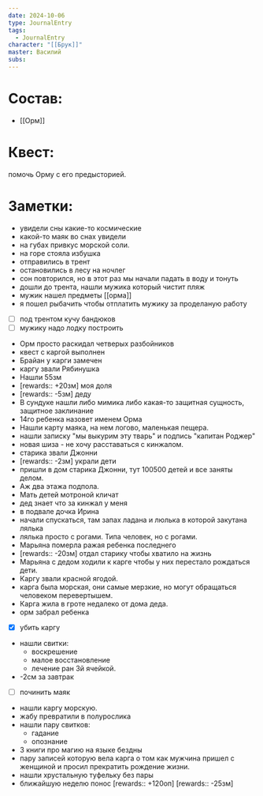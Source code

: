 ```yaml
---
date: 2024-10-06
type: JournalEntry
tags:
  - JournalEntry
character: "[[Брук]]"
master: Василий
subs:
---
```

# Состав:
- [[Орм]]
# Квест:
помочь Орму с его предысторией.
# Заметки:
- увидели сны какие-то космические
- какой-то маяк во снах увидели
- на губах привкус морской соли.
- на горе стояла избушка
- отправились в трент
- остановились в лесу на ночлег
- сон повторился, но в этот раз мы начали падать в воду и тонуть
- дошли до трента, нашли мужика который чистит пляж
- мужик нашел предметы [[орма]]
- я пошел рыбачить чтобы отплатить мужику за проделаную работу
- [ ] под трентом кучу бандюков
- [ ] мужику надо лодку построить
- Орм просто раскидал четверых разбойников
- квест с каргой выполнен
- Брайан у карги замечен
- каргу звали Рябинушка
- Нашли 55зм
- [rewards:: +20зм] моя доля
- [rewards:: -5зм] деду
- В сундуке нашли либо мимика либо какая-то защитная сущность, защитное заклинание
- 14го ребенка назовет именем Орма
- Нашли карту маяка, на нем логово, маленькая пещера.
- нашли записку "мы выкурим эту тварь" и подпись "капитан Роджер"
- новая шиза - не хочу расставаться с кинжалом.
- старика звали Джонни
- [rewards:: -2зм] украли дети
- пришли в дом старика Джонни, тут 100500 детей и все заняты делом.
- Аж два этажа подпола.
- Мать детей мотроной кличат
- дед знает что за кинжал у меня
- в подвале дочка Ирина
- начали спускаться, там запах ладана и люлька в которой закутана лялька
- лялька просто с рогами. Типа человек, но с рогами.
- Марьяна померла ражая ребенка последнего
- [rewards:: -20зм] отдал старику чтобы хватило на жизнь
- Марьяна с дедом ходили к карге чтобы у них перестало рождаться дети.
- Каргу звали красной ягодой.
- карга была морская, они самые мерзкие, но могут обращаться человеком перевертышем.
- Карга жила в гроте недалеко от дома деда.
- орм забрал ребенка
- [x] убить каргу
- нашли свитки:
	- воскрешение
	- малое восстановление 
	- лечение ран 3й ячейкой.
- -2см за завтрак
- [ ] починить маяк
- нашли каргу морскую.
- жабу превратили в полурослика
- нашли пару свитков:
	- гадание
	- опознание
- 3 книги про магию на языке бездны
- пару записей которую вела карга о том как мужчина пришел с женщиной и просил прекратить рождение жизни.
- нашли хрустальную туфельку без пары
- ближайшую неделю понос
[rewards:: +120оп]
[rewards:: -25зм]
